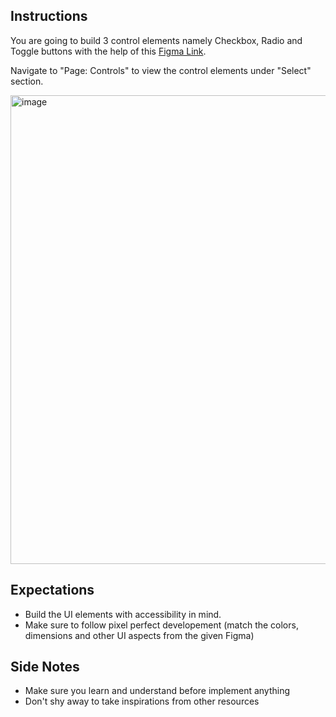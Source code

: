 ## Instructions
You are going to build 3 control elements namely Checkbox, Radio and Toggle buttons with the help of this [Figma Link](https://www.figma.com/community/file/1055785285964148921/design-system-template).

Navigate to "Page: Controls" to view the control elements under "Select" section.

<img width="750" alt="image" src="https://github.com/user-attachments/assets/7bd150b8-5f39-4f73-834c-7d4944875a1d">


## Expectations
- Build the UI elements with accessibility in mind.
- Make sure to follow pixel perfect developement (match the colors, dimensions and other UI aspects from the given Figma)

## Side Notes
- Make sure you learn and understand before implement anything
- Don't shy away to take inspirations from other resources
